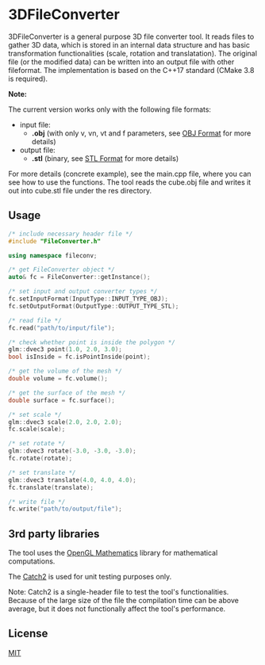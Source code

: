 # 3DFileConverter

3DFileConverter is a general purpose 3D file converter tool. It reads files to gather 3D data, which is stored in an internal data structure and has basic transformation functionalities (scale, rotation and translatation). The original file (or the modified data) can be written into an output file with other fileformat.
The implementation is based on the C++17 standard (CMake 3.8 is required).


**Note:** 

The current version works only with the following file formats:
- input file: 
  - **.obj** (with only v, vn, vt and f parameters, see [OBJ Format](http://paulbourke.net/dataformats/obj/) for more details)
- output file: 
  - **.stl** (binary, see [STL Format](https://en.wikipedia.org/wiki/STL_(file_format)) for more details)

For more details (concrete example), see the main.cpp file, where you can see how to use the functions. The tool reads the cube.obj file and writes it out into cube.stl file under the res directory.

## Usage

```cpp
/* include necessary header file */
#include "FileConverter.h"

using namespace fileconv;

/* get FileConverter object */
auto& fc = FileConverter::getInstance();

/* set input and output converter types */
fc.setInputFormat(InputType::INPUT_TYPE_OBJ);
fc.setOutputFormat(OutputType::OUTPUT_TYPE_STL);

/* read file */
fc.read("path/to/input/file");

/* check whether point is inside the polygon */
glm::dvec3 point(1.0, 2.0, 3.0);
bool isInside = fc.isPointInside(point);

/* get the volume of the mesh */
double volume = fc.volume();

/* get the surface of the mesh */
double surface = fc.surface();

/* set scale */
glm::dvec3 scale(2.0, 2.0, 2.0);
fc.scale(scale);

/* set rotate */
glm::dvec3 rotate(-3.0, -3.0, -3.0);
fc.rotate(rotate);

/* set translate */
glm::dvec3 translate(4.0, 4.0, 4.0);
fc.translate(translate);

/* write file */
fc.write("path/to/output/file");
```

## 3rd party libraries
The tool uses the [OpenGL Mathematics](https://glm.g-truc.net/0.9.9/index.html) library for mathematical computations.

The [Catch2](https://github.com/catchorg/Catch2) is used for unit testing purposes only.

Note: Catch2 is a single-header file to test the tool's functionalities. Because of the large size of the file the compilation time can be above average, but it does not functionally affect the tool's performance.

## License
[MIT](https://choosealicense.com/licenses/mit/)

